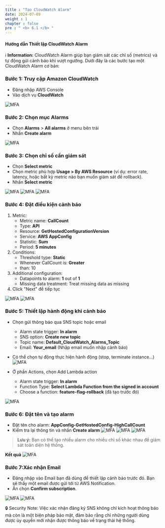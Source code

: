 ```yaml
---
title : "Tạo CloudWatch Alarm"
date: 2024-07-09
weight : 1
chapter : false
pre : " <b> 6.1 </b> "
---
```


#### Hướng dẫn Thiết lập CloudWatch Alarm

ℹ️ **Information:** CloudWatch Alarm giúp bạn giám sát các chỉ số (metrics) và tự động gửi cảnh báo khi vượt ngưỡng. Dưới đây là các bước tạo một CloudWatch Alarm cơ bản:

### Bước 1: Truy cập Amazon CloudWatch
- Đăng nhập AWS Console
- Vào dịch vụ **CloudWatch**

![MFA](/images/6/001.jpg?featherlight=false&width=90pc)

### Bước 2: Chọn mục Alarms
- Chọn **Alarms** > **All alarms** ở menu bên trái
- Nhấn **Create alarm**

![MFA](/images/6/002.jpg?featherlight=false&width=90pc)

### Bước 3: Chọn chỉ số cần giám sát
- Chọn **Select metric**
- Chọn metric phù hợp **Usage > By AWS Resource** (ví dụ: error rate, latency, hoặc bất kỳ metric nào bạn muốn giám sát để rollback).
- Nhấn **Select metric**

![MFA](/images/6/003.jpg?featherlight=false&width=90pc)
![MFA](/images/6/004.jpg?featherlight=false&width=90pc)
![MFA](/images/6/005.jpg?featherlight=false&width=90pc)

### Bước 4: Đặt điều kiện cảnh báo
<!-- - Đặt điều kiện alarm (ví dụ: nếu error rate > 10 trong 5 phút). -->
1. Metric:
    - Metric name: **CallCount**
    - Type: **API**
    - Resource: **GetHostedConfigurationVersion**
    - Service: **AWS AppConfig**
    - Statistic: **Sum**
    - Period: **5 minutes**
2. Conditions:
    - Threshold type: **Static**
    - Whenever CallCount is: **Greater**
    - than: 10
3. Additional configuration:
    - Datapoints to alarm: **1** out of **1**
    - Missing data treatment: Treat missing data as missing
4. Click "Next" để tiếp tục

![MFA](/images/6/006.jpg?featherlight=false&width=90pc)
![MFA](/images/6/007.jpg?featherlight=false&width=90pc)

### Bước 5: Thiết lập hành động khi cảnh báo
- Chọn gửi thông báo qua SNS topic hoặc email
    - Alarm state trigger: **In alarm**
    - SNS option: **Create new topic**
    - Topic name: **Default_CloudWatch_Alarms_Topic**
    - Email: **Your_email** (Nhập email muốn nhập cảnh báo)
- Có thể chọn tự động thực hiện hành động (stop, terminate instance...)
![MFA](/images/6/008.jpg?featherlight=false&width=90pc)

- Ở phần Actions, chọn Add Lambda action
    - Alarm state trigger: **In alarm**
    - Function Type: **Select Lambda Function from the signed in account**
    - Choose a function: **feature-flag-rollback** (đã tạo trước đó)

![MFA](/images/6/009.jpg?featherlight=false&width=90pc)

### Bước 6: Đặt tên và tạo alarm
- Đặt tên cho alarm: **AppConfig-GetHostedConfig-HighCallCount**
- Kiểm tra lại thông tin và nhấn **Create alarm**
![MFA](/images/6/031.jpg?featherlight=false&width=90pc)
![MFA](/images/6/011.jpg?featherlight=false&width=90pc)
![MFA](/images/6/012.jpg?featherlight=false&width=90pc)

> **Lưu ý:** Bạn có thể tạo nhiều alarm cho nhiều chỉ số khác nhau để giám sát toàn diện hệ thống.

**Kết quả**
![MFA](/images/6/026.jpg?featherlight=false&width=90pc)

### Bước 7:Xác nhận Email
- Đăng nhập vào Email bạn đã dùng để thiết lập cảnh báo trước đó. Bạn sẽ thấy một email được gửi tới từ AWS Notification.
- Ấn chọn **Confirm subscription**.

![MFA](/images/6/030.jpg?featherlight=false&width=90pc)
![MFA](/images/6/029.jpg?featherlight=false&width=90pc)

🔒 Security Note: Việc xác nhận đăng ký SNS không chỉ kích hoạt thông báo mà còn là một biện pháp bảo mật, đảm bảo rằng chỉ những người dùng được ủy quyền mới nhận được thông báo về trạng thái hệ thống.

